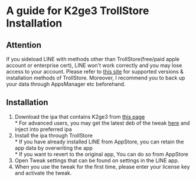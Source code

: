 # A guide for K2ge3 TrollStore Installation

## Attention
If you sideload LINE with methods other than TrollStore(free/paid apple account or enterprise cert), LINE won't work correctly and you may lose access to your account.
Please refer to [this site](https://ios.cfw.guide/installing-trollstore/) for supported versions & installation methods of TrollStore.
Moreover, I recommend you to back up your data through AppsManager etc beforehand.

## Installation
1. Download the ipa that contains K2ge3 from [this page](https://github.com/m4fn3/k2ge3_trollstore/releases/latest)<br>* For advanced users, you may get the latest deb of the tweak [here](https://github.com/m4fn3/repo/tree/master/debs) and inject into preferred ipa
2. Install the ipa through TrollStore<br>* If you have already installed LINE from AppStore, you can retain the app data by overwriting the app<br>* If you want to revert to the original app, You can do so from AppStore
3. Open Tweak settings that can be found on settings in the LINE app.
4. When you use the tweak for the first time, please enter your license key and activate the tweak.
